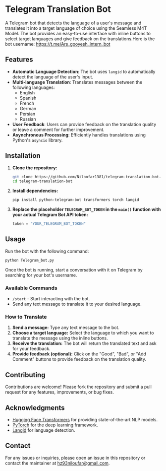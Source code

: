 # Telegram Translation Bot

A Telegram bot that detects the language of a user's message and translates it into a target language of choice using the Seamless M4T Model. The bot provides an easy-to-use interface with inline buttons to select target languages and give feedback on the translations.Here is the bot username: https://t.me/Ars_gooyesh_intern_bot

## Features

- **Automatic Language Detection**: The bot uses `langid` to automatically detect the language of the user's input.
- **Multi-language Translation**: Translates messages between the following languages:
  - English
  - Spanish
  - French
  - German
  - Persian
  - Russian
- **User Feedback**: Users can provide feedback on the translation quality or leave a comment for further improvement.
- **Asynchronous Processing**: Efficiently handles translations using Python's `asyncio` library.

## Installation

1. **Clone the repository:**

   ```bash
   git clone https://github.com/Niloofar1381/telegram-translation-bot.git
   cd telegram-translation-bot
   ```


2. **Install dependencies:**

   ```bash
   pip install python-telegram-bot transformers torch langid
   ```

3. **Replace the placeholder `TELEGRAM_BOT_TOKEN` in the `main()` function with your actual Telegram Bot API token:**

   ```python
   token = "YOUR_TELEGRAM_BOT_TOKEN"
   ```

## Usage

Run the bot with the following command:

```bash
python Telegram_bot.py
```

Once the bot is running, start a conversation with it on Telegram by searching for your bot's username.

### Available Commands

- `/start` - Start interacting with the bot.
- Send any text message to translate it to your desired language.

### How to Translate

1. **Send a message:** Type any text message to the bot.
2. **Choose a target language:** Select the language to which you want to translate the message using the inline buttons.
3. **Receive the translation:** The bot will return the translated text and ask for your feedback.
4. **Provide feedback (optional):** Click on the "Good", "Bad", or "Add Comment" buttons to provide feedback on the translation quality.

## Contributing

Contributions are welcome! Please fork the repository and submit a pull request for any features, improvements, or bug fixes.

## Acknowledgments

- [Hugging Face Transformers](https://huggingface.co/transformers/) for providing state-of-the-art NLP models.
- [PyTorch](https://pytorch.org/) for the deep learning framework.
- [Langid](https://github.com/saffsd/langid.py) for language detection.

## Contact

For any issues or inquiries, please open an issue in this repository or contact the maintainer at [hz93niloufar@gmail.com](mailto:your-email@example.com).

